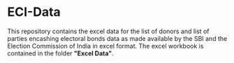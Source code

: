 # ECI-Data

This repository contains the excel data for the list of donors and list of parties encashing electoral bonds data as made available by the SBI and the Election Commission of India in excel format. The excel workbook is contained in the folder **"Excel Data"**. 
